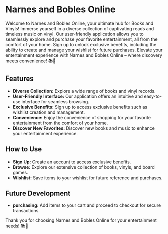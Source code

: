 
# Narnes and Bobles Online

Welcome to Narnes and Bobles Online, your ultimate hub for Books and Vinyls! Immerse yourself in a diverse collection of captivating reads and timeless music on vinyl. Our user-friendly application allows you to seamlessly explore and purchase your favorite entertainment, all from the comfort of your home. Sign up to unlock exclusive benefits, including the ability to create and manage your wishlist for future purchases. Elevate your entertainment experience with Narnes and Bobles Online – where discovery meets convenience! 📚🎵

## Features

- **Diverse Collection:** Explore a wide range of books and vinyl records.
- **User-Friendly Interface:** Our application offers an intuitive and easy-to-use interface for seamless browsing.
- **Exclusive Benefits:** Sign up to access exclusive benefits such as wishlist creation and management.
- **Convenience:** Enjoy the convenience of shopping for your favorite entertainment from the comfort of your home.
- **Discover New Favorites:** Discover new books and music to enhance your entertainment experience.


## How to Use
- **Sign Up:** Create an account to access exclusive benefits.
- **Browse:** Explore our extensive collection of books, vinyls, and board games.
- **Wishlist:** Save items to your wishlist for future reference and purchases.


## Future Development

- **purchasing:** Add items to your cart and proceed to checkout for secure transactions.

Thank you for choosing Narnes and Bobles Online for your entertainment needs! 📚🎵